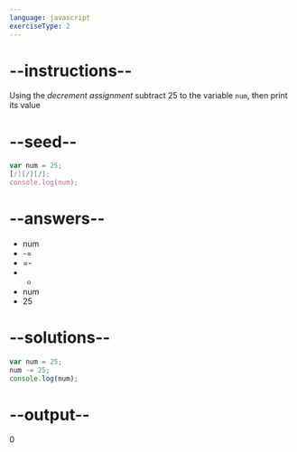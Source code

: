 ```yaml
---
language: javascript
exerciseType: 2
---
```


# --instructions--

Using the *decrement assignment* subtract 25 to the variable `num`, then print its value

# --seed--

```javascript
var num = 25;
[/][/][/];
console.log(num);
```

# --answers--

- num 
- -= 
- =- 
- - 
- num 
- 25

# --solutions--

```javascript
var num = 25;
num -= 25;
console.log(num);
```

# --output--

0

